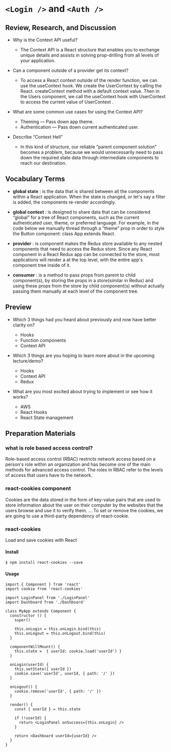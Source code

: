 # ```<Login />``` and ```<Auth />```

## Review, Research, and Discussion
* Why is the Context API useful?
  - The Context API is a React structure that enables you to exchange unique details and assists in solving prop-drilling from all levels of your application.

* Can a component outside of a provider get its context?
  - To access a React context outside of the render function, we can use the useContext hook. We create the UserContext by calling the React. createContext method with a default context value. Then in the Users component, we call the useContext hook with UserContext to access the current value of UserContext .

* What are some common use cases for using the Context API?
  - Theming — Pass down app theme.
  - Authentication — Pass down current authenticated user.

* Describe “Context Hell”
  - In this kind of structure, our reliable “parent component solution” becomes a problem, because we would unnecessarily need to pass down the required state data through intermediate components to reach our destination.


## Vocabulary Terms

* **global state** : is the data that is shared between all the components within a React application. When the state is changed, or let's say a filter is added, the components re-render accordingly.

* **global context** : is designed to share data that can be considered “global” for a tree of React components, such as the current authenticated user, theme, or preferred language. For example, in the code below we manually thread through a “theme” prop in order to style the Button component: class App extends React.

* **provider** : is component makes the Redux store available to any nested components that need to access the Redux store. Since any React component in a React Redux app can be connected to the store, most applications will render a <Provider> at the top level, with the entire app's component tree inside of it.

* **consumer** :  is a method to pass props from parent to child component(s), by storing the props in a store(similar in Redux) and using these props from the store by child component(s) without actually passing them manually at each level of the component tree.

## Preview
- Which 3 things had you heard about previously and now have better clarity on?
  - Hooks 
  - Function components
  - Context API

- Which 3 things are you hoping to learn more about in the upcoming lecture/demo?
   - Hooks 
   - Context API
   - Redux

- What are you most excited about trying to implement or see how it works?
  - AWS
  - React Hooks
  - React State management


## Preparation Materials
### what is role based access control?
Role-based access control (RBAC) restricts network access based on a person's role within an organization and has become one of the main methods for advanced access control. The roles in RBAC refer to the levels of access that users have to the network.

### react-cookies component
Cookies are the data stored in the form of key-value pairs that are used to store information about the user on their computer by the websites that the users browse and use it to verify them. ... To set or remove the cookies, we are going to use a third-party dependency of react-cookie.


### react-cookies 
Load and save cookies with React

#### Install
```$ npm install react-cookies --save```
#### Usage
```
import { Component } from 'react'
import cookie from 'react-cookies'
 
import LoginPanel from './LoginPanel'
import Dashboard from './Dashboard'
 
class MyApp extends Component {
  constructor () {
    super()
 
    this.onLogin = this.onLogin.bind(this)
    this.onLogout = this.onLogout.bind(this)
  }
 
  componentWillMount() {
    this.state =  { userId: cookie.load('userId') }
  }
 
  onLogin(userId) {
    this.setState({ userId })
    cookie.save('userId', userId, { path: '/' })
  }
 
  onLogout() {
    cookie.remove('userId', { path: '/' })
  }
 
  render() {
    const { userId } = this.state
 
    if (!userId) {
      return <LoginPanel onSuccess={this.onLogin} />
    }
 
    return <Dashboard userId={userId} />
  }
}
```